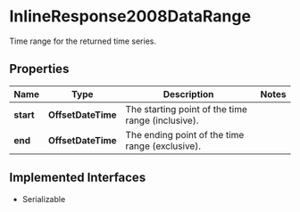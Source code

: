 

# InlineResponse2008DataRange

Time range for the returned time series.

## Properties

Name | Type | Description | Notes
------------ | ------------- | ------------- | -------------
**start** | **OffsetDateTime** | The starting point of the time range (inclusive). | 
**end** | **OffsetDateTime** | The ending point of the time range (exclusive). | 


## Implemented Interfaces

* Serializable


